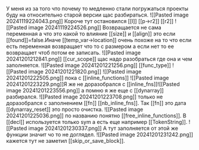 У меня из за того что почему то медленно стали погружаться проекты буду на относительно старой версии щас разбираться.
![[Pasted image 20241119224043.png]]
Короче тут остановился [[l]] [[p->r2]] [[r2]]
![[Pasted image 20241119224526.png]]
Возвращается не сама переменная а что это какой то влияние [[size]] и [[align]] это если [[found]]=false.Иначе [[temp_var->location]] очень похоже на то что если есть переменная возвращает что то с размером а если нет то ее возвращает чтоб потом ее записать.
![[Pasted image 20241201212841.png]]
[[cur_scope]] щас надо разобраться где она и чем заполняется.
![[Pasted image 20241201221256.png]]
[[func_type]]
![[Pasted image 20241201221820.png]]
![[Pasted image 20241201222505.png]]
пока с [[inline_functions]]
![[Pasted image 20241201223229.png]]Я же не доразобрался с [[inline_fns]]![[Pasted image 20241201223556.png]]
а помню я же еще с [[dynarray]] разбирался.
![[Pasted image 20241201223708.png]]
только не доразобрался с заполнением [[fn]] [[nb_inline_fns]].
Так [[fn]] это дата
[[dynarray_reset]] это просто очистка.
![[Pasted image 20241201225036.png]]
по названию понятно [[free_inline_functions]].
В [[decl]] используется только sym а есть еще например [[TokenString]].
![[Pasted image 20241201230337.png]]
А тут заполняется от этой же функции значит чо то не доглядел.
![[Pasted image 20241201231242.png]]
кажется тут не заметил
[[skip_or_save_block]].